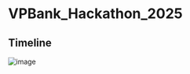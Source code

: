 # VPBank_Hackathon_2025

## Timeline
![image](https://github.com/user-attachments/assets/f4648402-8782-467b-9130-c49a29efeeb7)
